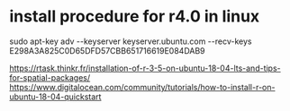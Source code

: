 # install procedure for r4.0 in linux

sudo apt-key adv --keyserver keyserver.ubuntu.com --recv-keys E298A3A825C0D65DFD57CBB651716619E084DAB9

https://rtask.thinkr.fr/installation-of-r-3-5-on-ubuntu-18-04-lts-and-tips-for-spatial-packages/
https://www.digitalocean.com/community/tutorials/how-to-install-r-on-ubuntu-18-04-quickstart
